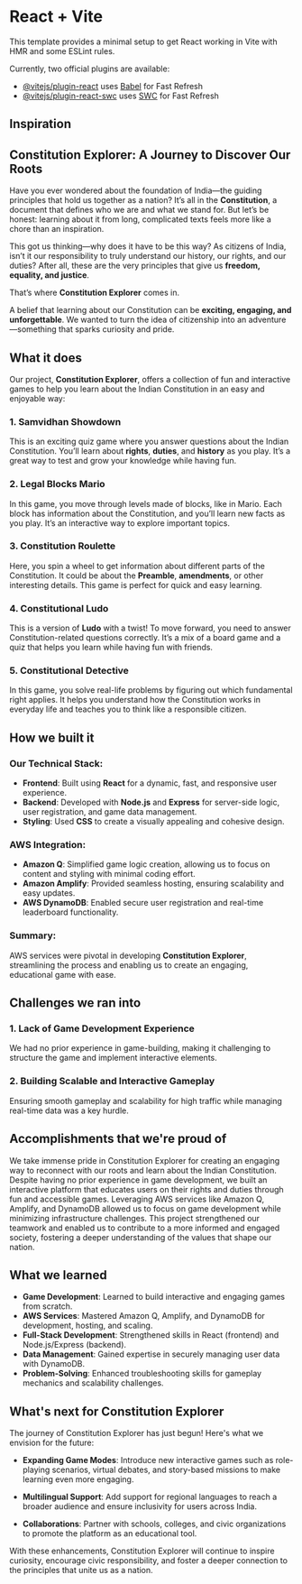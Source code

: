 # React + Vite

This template provides a minimal setup to get React working in Vite with HMR and some ESLint rules.

Currently, two official plugins are available:

- [@vitejs/plugin-react](https://github.com/vitejs/vite-plugin-react/blob/main/packages/plugin-react/README.md) uses [Babel](https://babeljs.io/) for Fast Refresh
- [@vitejs/plugin-react-swc](https://github.com/vitejs/vite-plugin-react-swc) uses [SWC](https://swc.rs/) for Fast Refresh
## Inspiration
## Constitution Explorer: A Journey to Discover Our Roots  

Have you ever wondered about the foundation of India—the guiding principles that hold us together as a nation? It’s all in the **Constitution**, a document that defines who we are and what we stand for. But let’s be honest: learning about it from long, complicated texts feels more like a chore than an inspiration.  

This got us thinking—why does it have to be this way? As citizens of India, isn’t it our responsibility to truly understand our history, our rights, and our duties? After all, these are the very principles that give us **freedom, equality, and justice**.  

That’s where **Constitution Explorer** comes in.  

A belief that learning about our Constitution can be **exciting, engaging, and unforgettable**. We wanted to turn the idea of citizenship into an adventure—something that sparks curiosity and pride.  

## What it does
Our project, **Constitution Explorer**, offers a collection of fun and interactive games to help you learn about the Indian Constitution in an easy and enjoyable way:

### 1. Samvidhan Showdown
This is an exciting quiz game where you answer questions about the Indian Constitution. You’ll learn about **rights**, **duties**, and **history** as you play. It’s a great way to test and grow your knowledge while having fun.

### 2. Legal Blocks Mario
In this game, you move through levels made of blocks, like in Mario. Each block has information about the Constitution, and you’ll learn new facts as you play. It’s an interactive way to explore important topics.

### 3. Constitution Roulette
Here, you spin a wheel to get information about different parts of the Constitution. It could be about the **Preamble**, **amendments**, or other interesting details. This game is perfect for quick and easy learning.

### 4. Constitutional Ludo
This is a version of **Ludo** with a twist! To move forward, you need to answer Constitution-related questions correctly. It’s a mix of a board game and a quiz that helps you learn while having fun with friends.

### 5. Constitutional Detective
In this game, you solve real-life problems by figuring out which fundamental right applies. It helps you understand how the Constitution works in everyday life and teaches you to think like a responsible citizen.

## How we built it
### Our Technical Stack:  
- **Frontend**: Built using **React** for a dynamic, fast, and responsive user experience.  
- **Backend**: Developed with **Node.js** and **Express** for server-side logic, user registration, and game data management.  
- **Styling**: Used **CSS** to create a visually appealing and cohesive design.  

### AWS Integration:  
- **Amazon Q**: Simplified game logic creation, allowing us to focus on content and styling with minimal coding effort.  
- **Amazon Amplify**: Provided seamless hosting, ensuring scalability and easy updates.  
- **AWS DynamoDB**: Enabled secure user registration and real-time leaderboard functionality.  

### Summary:  
AWS services were pivotal in developing **Constitution Explorer**, streamlining the process and enabling us to create an engaging, educational game with ease.

## Challenges we ran into

### 1. Lack of Game Development Experience  
We had no prior experience in game-building, making it challenging to structure the game and implement interactive elements.  

### 2. Building Scalable and Interactive Gameplay  
Ensuring smooth gameplay and scalability for high traffic while managing real-time data was a key hurdle.  

## Accomplishments that we're proud of
We take immense pride in Constitution Explorer for creating an engaging way to reconnect with our roots and learn about the Indian Constitution. Despite having no prior experience in game development, we built an interactive platform that educates users on their rights and duties through fun and accessible games. Leveraging AWS services like Amazon Q, Amplify, and DynamoDB allowed us to focus on game development while minimizing infrastructure challenges. This project strengthened our teamwork and enabled us to contribute to a more informed and engaged society, fostering a deeper understanding of the values that shape our nation.  

## What we learned
- **Game Development**: Learned to build interactive and engaging games from scratch.  
- **AWS Services**: Mastered Amazon Q, Amplify, and DynamoDB for development, hosting, and scaling.  
- **Full-Stack Development**: Strengthened skills in React (frontend) and Node.js/Express (backend).  
- **Data Management**: Gained expertise in securely managing user data with DynamoDB.  
- **Problem-Solving**: Enhanced troubleshooting skills for gameplay mechanics and scalability challenges.  

## What's next for Constitution Explorer

The journey of Constitution Explorer has just begun! Here's what we envision for the future:  

- **Expanding Game Modes**: Introduce new interactive games such as role-playing scenarios, virtual debates, and story-based missions to make learning even more engaging.  

- **Multilingual Support**: Add support for regional languages to reach a broader audience and ensure inclusivity for users across India.  

- **Collaborations**: Partner with schools, colleges, and civic organizations to promote the platform as an educational tool.  

With these enhancements, Constitution Explorer will continue to inspire curiosity, encourage civic responsibility, and foster a deeper connection to the principles that unite us as a nation.  
